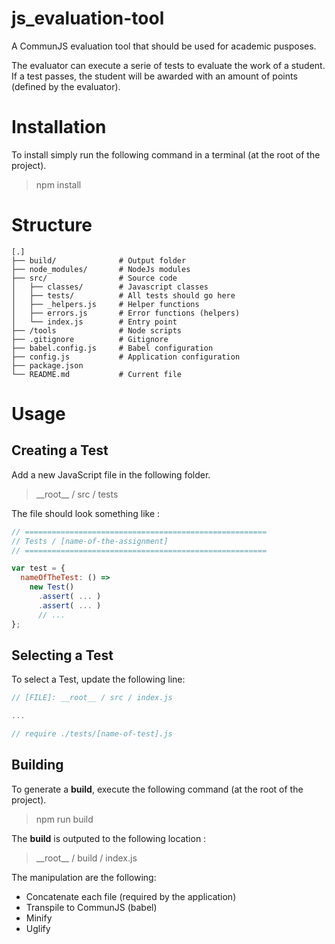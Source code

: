 # js_evaluation-tool

A CommunJS evaluation tool that should be used for academic pusposes.

The evaluator can execute a serie of tests to evaluate the work of a student. If a test passes, the student will be awarded with an amount of points (defined by the evaluator).

# Installation

To install simply run the following command in
a terminal (at the root of the project).

> npm install

# Structure

```
[.]
├── build/              # Output folder
├── node_modules/       # NodeJs modules
├── src/                # Source code
│   ├── classes/        # Javascript classes
│   ├── tests/          # All tests should go here
│   ├── _helpers.js     # Helper functions
│   ├── errors.js       # Error functions (helpers)
│   └── index.js        # Entry point
├── /tools              # Node scripts
├── .gitignore          # Gitignore
├── babel.config.js     # Babel configuration
├── config.js           # Application configuration
├── package.json
└── README.md           # Current file
```

# Usage

## Creating a Test

Add a new JavaScript file in the following folder.

> \_\_root\_\_ / src / tests

The file should look something like :

```js
// ======================================================
// Tests / [name-of-the-assignment]
// ======================================================

var test = {
  nameOfTheTest: () =>
    new Test()
      .assert( ... )
      .assert( ... )
      // ...
};
```

## Selecting a Test

To select a Test, update the following line:

```js
// [FILE]: __root__ / src / index.js

...

// require ./tests/[name-of-test].js
```

## Building

To generate a **build**, execute the following command (at the root of the project).

> npm run build

The **build** is outputed to the following location :

> \_\_root\_\_ / build / index.js

The manipulation are the following:

- Concatenate each file (required by the application)
- Transpile to CommunJS (babel)
- Minify
- Uglify
